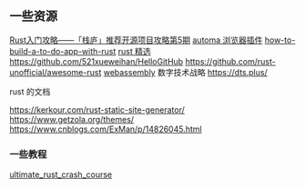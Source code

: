 ## 一些资源

[Rust入门攻略——「栈庐」推荐开源项目攻略第5期](https://zhuanlan.zhihu.com/p/354529868)
[ automa 浏览器插件](https://github.com/kholid060/automa)
[how-to-build-a-to-do-app-with-rust](https://chinese.freecodecamp.org/news/how-to-build-a-to-do-app-with-rust/)
[rust 精选](https://rustmagazine.github.io/rust_magazine_2021/chapter_11/toc.html)
https://github.com/521xueweihan/HelloGitHub
https://github.com/rust-unofficial/awesome-rust
[webassembly](https://dev.to/lencx/webassembly-1h3c)
数字技术战略 https://dts.plus/

rust 的文档

https://kerkour.com/rust-static-site-generator/
https://www.getzola.org/themes/
https://www.cnblogs.com/ExMan/p/14826045.html


### 一些教程
[ultimate_rust_crash_course](https://github.com/cleancut/ultimate_rust_crash_course)